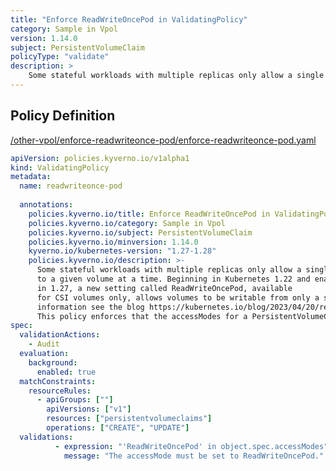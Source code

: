```yaml
---
title: "Enforce ReadWriteOncePod in ValidatingPolicy"
category: Sample in Vpol
version: 1.14.0
subject: PersistentVolumeClaim
policyType: "validate"
description: >
    Some stateful workloads with multiple replicas only allow a single Pod to write to a given volume at a time. Beginning in Kubernetes 1.22 and enabled by default in 1.27, a new setting called ReadWriteOncePod, available for CSI volumes only, allows volumes to be writable from only a single Pod. For more information see the blog https://kubernetes.io/blog/2023/04/20/read-write-once-pod-access-mode-beta/. This policy enforces that the accessModes for a PersistentVolumeClaim be set to ReadWriteOncePod.
---
```


## Policy Definition
<a href="https://github.com/kyverno/policies/raw/main//other-vpol/enforce-readwriteonce-pod/enforce-readwriteonce-pod.yaml" target="-blank">/other-vpol/enforce-readwriteonce-pod/enforce-readwriteonce-pod.yaml</a>

```yaml
apiVersion: policies.kyverno.io/v1alpha1
kind: ValidatingPolicy
metadata:
  name: readwriteonce-pod
  
  annotations:
    policies.kyverno.io/title: Enforce ReadWriteOncePod in ValidatingPolicy
    policies.kyverno.io/category: Sample in Vpol 
    policies.kyverno.io/subject: PersistentVolumeClaim
    policies.kyverno.io/minversion: 1.14.0
    kyverno.io/kubernetes-version: "1.27-1.28"
    policies.kyverno.io/description: >-
      Some stateful workloads with multiple replicas only allow a single Pod to write
      to a given volume at a time. Beginning in Kubernetes 1.22 and enabled by default
      in 1.27, a new setting called ReadWriteOncePod, available
      for CSI volumes only, allows volumes to be writable from only a single Pod. For more
      information see the blog https://kubernetes.io/blog/2023/04/20/read-write-once-pod-access-mode-beta/.
      This policy enforces that the accessModes for a PersistentVolumeClaim be set to ReadWriteOncePod.
spec:
  validationActions: 
    - Audit
  evaluation:
    background:
      enabled: true
  matchConstraints:
    resourceRules:
      - apiGroups: [""]
        apiVersions: ["v1"]
        resources: ["persistentvolumeclaims"]
        operations: ["CREATE", "UPDATE"]
  validations:
          - expression: "'ReadWriteOncePod' in object.spec.accessModes"
            message: "The accessMode must be set to ReadWriteOncePod."


```
